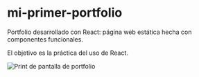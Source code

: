 # mi-primer-portfolio
<p>Portfolio desarrollado con React: página web estática hecha con componentes funcionales.</p>
<p>El objetivo es la práctica del uso de React.</p>

<img src='' alt='Print de pantalla de portfolio' />
